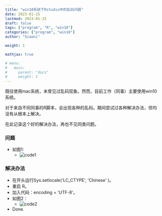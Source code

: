 ```yaml
---
title: "win10系统下Rstudio中的乱码问题"
date: 2023-01-25
lastmod: 2023-01-25
draft: false
tags: ["program", "R", "win10"]
categories: ["program", "win10"]
author: "Xiaoni"

weight: 1

mathjax: true

# menu:
#   main:
#     parent: "docs"
#     weight: 1
---
```


既往使用mac系统，未曾见过乱码现象。然而，目前工作（同事）主要使用win10系统。

对于来自不同同事的R脚本，会出现各种的乱码。期间尝试过各种解决办法，但均没有从根本上解决。

在此记录这个好的解决办法，再也不见同类问题。


<!--more-->

### 问题
- 如图1:
  - ![code1](code1.png)

### 解决办法
- 在开头运行Sys.setlocale('LC_CTYPE', 'Chinese' )。
- 重启 R。
- 加入代码：encoding = 'UTF-8'。
- 如图2：
  - ![code2](code2.png)
- Done.